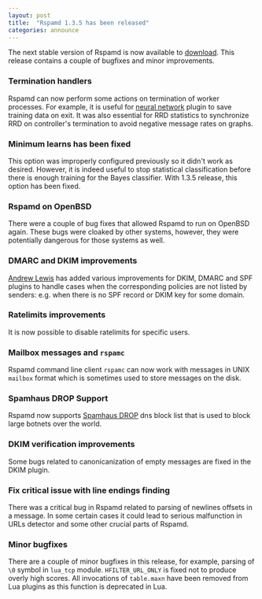 ```yaml
---
layout: post
title:  "Rspamd 1.3.5 has been released"
categories: announce
---
```


The next stable version of Rspamd is now available to [download](/downloads.html). This release contains a couple of bugfixes and minor improvements.

### Termination handlers

Rspamd can now perform some actions on termination of worker processes. For example, it is useful for [neural network](https://rspamd.com/doc/modules/fann.html) plugin to save training data on exit. It was also essential for RRD statistics to synchronize RRD on controller's termination to avoid negative message rates on graphs.


### Minimum learns has been fixed

This option was improperly configured previously so it didn't work as desired. However, it is indeed useful to stop statistical classification before there is enough training for the Bayes classifier. With 1.3.5 release, this option has been fixed. 


### Rspamd on OpenBSD

There were a couple of bug fixes that allowed Rspamd to run on OpenBSD again. These bugs were cloaked by other systems, however, they were potentially dangerous for those systems as well.


### DMARC and DKIM improvements

[Andrew Lewis](https://github.com/fatalbanana) has added various improvements for DKIM, DMARC and SPF plugins to handle cases when the corresponding policies are not listed by senders: e.g. when there is no SPF record or DKIM key for some domain.


### Ratelimits improvements

It is now possible to disable ratelimits for specific users.


### Mailbox messages and `rspamc`

Rspamd command line client `rspamc` can now work with messages in UNIX `mailbox` format which is sometimes used to store messages on the disk.


### Spamhaus DROP Support

Rspamd now supports [Spamhaus DROP](https://www.spamhaus.org/drop/) dns block list that is used to block large botnets over the world.


### DKIM verification improvements

Some bugs related to canonicanization of empty messages are fixed in the DKIM plugin.


### Fix critical issue with line endings finding

There was a critical bug in Rspamd related to parsing of newlines offsets in a message. In some certain cases it could lead to serious malfunction in URLs detector and some other crucial parts of Rspamd.


### Minor bugfixes

There are a couple of minor bugfixes in this release, for example, parsing of `\0` symbol in `lua_tcp` module. `HFILTER_URL_ONLY` is fixed not to produce overly high scores. All invocations of `table.maxn` have been removed from Lua plugins as this function is deprecated in Lua.
